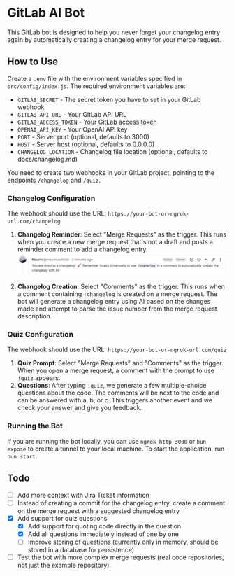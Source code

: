 # GitLab AI Bot

This GitLab bot is designed to help you never forget your changelog entry again by automatically creating a changelog entry for your merge request.

## How to Use

Create a `.env` file with the environment variables specified in `src/config/index.js`. The required environment variables are:

- `GITLAB_SECRET` - The secret token you have to set in your GitLab webhook
- `GITLAB_API_URL` - Your GitLab API URL
- `GITLAB_ACCESS_TOKEN` - Your GitLab access token
- `OPENAI_API_KEY` - Your OpenAI API key
- `PORT` - Server port (optional, defaults to 3000)
- `HOST` - Server host (optional, defaults to 0.0.0.0)
- `CHANGELOG_LOCATION` - Changelog file location (optional, defaults to docs/changelog.md)

You need to create two webhooks in your GitLab project, pointing to the endpoints `/changelog` and `/quiz`.

### Changelog Configuration

The webhook should use the URL: `https://your-bot-or-ngrok-url.com/changelog`

1. **Changelog Reminder**: Select "Merge Requests" as the trigger. This runs when you create a new merge request that's not a draft and posts a reminder comment to add a changelog entry.
   ![reminder comment](assets/image.png)

2. **Changelog Creation**: Select "Comments" as the trigger. This runs when a comment containing `!changelog` is created on a merge request. The bot will generate a changelog entry using AI based on the changes made and attempt to parse the issue number from the merge request description.

### Quiz Configuration

The webhook should use the URL: `https://your-bot-or-ngrok-url.com/quiz`

1. **Quiz Prompt**: Select "Merge Requests" and "Comments" as the trigger. When you open a merge request, a comment with the prompt to use `!quiz` appears.
2. **Questions**: After typing `!quiz`, we generate a few multiple-choice questions about the code. The comments will be next to the code and can be answered with a, b, or c. This triggers another event and we check your answer and give you feedback.

### Running the Bot

If you are running the bot locally, you can use `ngrok http 3000` or `bun expose` to create a tunnel to your local machine. To start the application, run `bun start`.

## Todo

- [ ] Add more context with Jira Ticket information
- [ ] Instead of creating a commit for the changelog entry, create a comment on the merge request with a suggested changelog entry
- [x] Add support for quiz questions
  - [x] Add support for quoting code directly in the question
  - [x] Add all questions immediately instead of one by one
  - [ ] Improve storing of questions (currently only in memory, should be stored in a database for persistence)
- [ ] Test the bot with more complex merge requests (real code repositories, not just the example repository)
